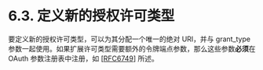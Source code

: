 # 6.3. 定义新的授权许可类型

要定义新的授权许可类型，可以为其分配一个唯一的绝对 URI，并与 grant_type 参数一起使用。如果扩展许可类型需要额外的令牌端点参数，那么这些参数**必须**在 OAuth 参数注册表中注册，如 [[RFC6749](https://www.rfc-editor.org/info/rfc6749)] 所述。
